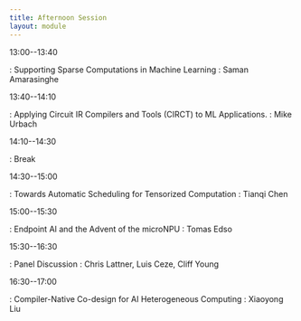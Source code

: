 ```yaml
---
title: Afternoon Session
layout: module
---
```


13:00--13:40

: Supporting Sparse Computations in Machine Learning
  : Saman Amarasinghe

13:40--14:10

: Applying Circuit IR Compilers and Tools (CIRCT) to ML Applications.
  : Mike Urbach

14:10--14:30

: Break


14:30--15:00

: Towards Automatic Scheduling for Tensorized Computation
  : Tianqi Chen


15:00--15:30

: Endpoint AI and the Advent of the microNPU
  : Tomas Edso

15:30--16:30

: Panel Discussion
  : Chris Lattner, Luis Ceze, Cliff Young

16:30--17:00

: Compiler-Native Co-design for AI Heterogeneous Computing
  : Xiaoyong Liu
